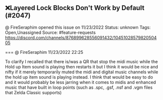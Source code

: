 ## ❌Layered Lock Blocks Don't Work by Default (#2047)
@ FireSeraphim opened this issue on 11/23/2022
Status: unknown
Tags: Open,Unassigned
Source: #feature-requests https://discord.com/channels/876899628556091432/1045102857982050405


=== @ FireSeraphim 11/23/2022 22:25

To clarify I recalled that there is/was a QR that stop the midi music while the Hold up Item sound is playing then restarts it but I think it would be nice and nifty if it merely temporarily muted the midi and digital music channels while the hold up item sound is playing instead. I think that would be easy to do and it would probably be less jarring when it comes to midis and enhanced music that have built in loop points (such as .spc, .gsf, .nsf and .vgm files that Zelda Classic supports)
